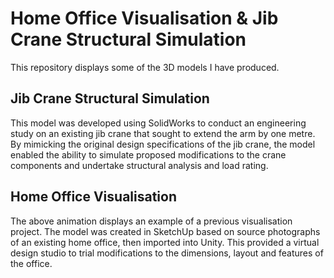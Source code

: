 # Home Office Visualisation & Jib Crane Structural Simulation

This repository displays some of the 3D models I have produced.

## Jib Crane Structural Simulation

This model was developed using SolidWorks to conduct an engineering study on an existing jib crane that sought to extend the arm by one metre. 
By mimicking the original design specifications of the jib crane, the model enabled the ability to simulate proposed modifications to the crane components and undertake structural analysis and load rating.

## Home Office Visualisation

The above animation displays an example of a previous visualisation project. The model was created in SketchUp based on source photographs of an existing home office, then imported into Unity. 
This provided a virtual design studio to trial modifications to the dimensions, layout and features of the office.
